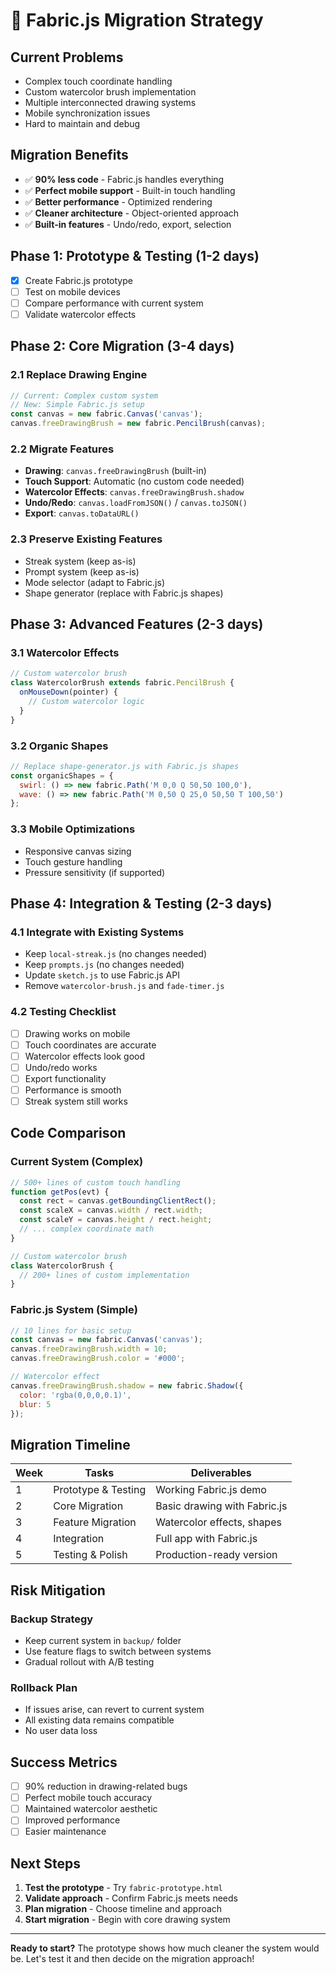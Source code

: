 # 🚀 Fabric.js Migration Strategy

## Current Problems
- Complex touch coordinate handling
- Custom watercolor brush implementation
- Multiple interconnected drawing systems
- Mobile synchronization issues
- Hard to maintain and debug

## Migration Benefits
- ✅ **90% less code** - Fabric.js handles everything
- ✅ **Perfect mobile support** - Built-in touch handling
- ✅ **Better performance** - Optimized rendering
- ✅ **Cleaner architecture** - Object-oriented approach
- ✅ **Built-in features** - Undo/redo, export, selection

## Phase 1: Prototype & Testing (1-2 days)
- [x] Create Fabric.js prototype
- [ ] Test on mobile devices
- [ ] Compare performance with current system
- [ ] Validate watercolor effects

## Phase 2: Core Migration (3-4 days)

### 2.1 Replace Drawing Engine
```javascript
// Current: Complex custom system
// New: Simple Fabric.js setup
const canvas = new fabric.Canvas('canvas');
canvas.freeDrawingBrush = new fabric.PencilBrush(canvas);
```

### 2.2 Migrate Features
- **Drawing**: `canvas.freeDrawingBrush` (built-in)
- **Touch Support**: Automatic (no custom code needed)
- **Watercolor Effects**: `canvas.freeDrawingBrush.shadow`
- **Undo/Redo**: `canvas.loadFromJSON()` / `canvas.toJSON()`
- **Export**: `canvas.toDataURL()`

### 2.3 Preserve Existing Features
- Streak system (keep as-is)
- Prompt system (keep as-is)
- Mode selector (adapt to Fabric.js)
- Shape generator (replace with Fabric.js shapes)

## Phase 3: Advanced Features (2-3 days)

### 3.1 Watercolor Effects
```javascript
// Custom watercolor brush
class WatercolorBrush extends fabric.PencilBrush {
  onMouseDown(pointer) {
    // Custom watercolor logic
  }
}
```

### 3.2 Organic Shapes
```javascript
// Replace shape-generator.js with Fabric.js shapes
const organicShapes = {
  swirl: () => new fabric.Path('M 0,0 Q 50,50 100,0'),
  wave: () => new fabric.Path('M 0,50 Q 25,0 50,50 T 100,50')
};
```

### 3.3 Mobile Optimizations
- Responsive canvas sizing
- Touch gesture handling
- Pressure sensitivity (if supported)

## Phase 4: Integration & Testing (2-3 days)

### 4.1 Integrate with Existing Systems
- Keep `local-streak.js` (no changes needed)
- Keep `prompts.js` (no changes needed)
- Update `sketch.js` to use Fabric.js API
- Remove `watercolor-brush.js` and `fade-timer.js`

### 4.2 Testing Checklist
- [ ] Drawing works on mobile
- [ ] Touch coordinates are accurate
- [ ] Watercolor effects look good
- [ ] Undo/redo works
- [ ] Export functionality
- [ ] Performance is smooth
- [ ] Streak system still works

## Code Comparison

### Current System (Complex)
```javascript
// 500+ lines of custom touch handling
function getPos(evt) {
  const rect = canvas.getBoundingClientRect();
  const scaleX = canvas.width / rect.width;
  const scaleY = canvas.height / rect.height;
  // ... complex coordinate math
}

// Custom watercolor brush
class WatercolorBrush {
  // 200+ lines of custom implementation
}
```

### Fabric.js System (Simple)
```javascript
// 10 lines for basic setup
const canvas = new fabric.Canvas('canvas');
canvas.freeDrawingBrush.width = 10;
canvas.freeDrawingBrush.color = '#000';

// Watercolor effect
canvas.freeDrawingBrush.shadow = new fabric.Shadow({
  color: 'rgba(0,0,0,0.1)',
  blur: 5
});
```

## Migration Timeline

| Week | Tasks | Deliverables |
|------|-------|-------------|
| 1 | Prototype & Testing | Working Fabric.js demo |
| 2 | Core Migration | Basic drawing with Fabric.js |
| 3 | Feature Migration | Watercolor effects, shapes |
| 4 | Integration | Full app with Fabric.js |
| 5 | Testing & Polish | Production-ready version |

## Risk Mitigation

### Backup Strategy
- Keep current system in `backup/` folder
- Use feature flags to switch between systems
- Gradual rollout with A/B testing

### Rollback Plan
- If issues arise, can revert to current system
- All existing data remains compatible
- No user data loss

## Success Metrics
- [ ] 90% reduction in drawing-related bugs
- [ ] Perfect mobile touch accuracy
- [ ] Maintained watercolor aesthetic
- [ ] Improved performance
- [ ] Easier maintenance

## Next Steps
1. **Test the prototype** - Try `fabric-prototype.html`
2. **Validate approach** - Confirm Fabric.js meets needs
3. **Plan migration** - Choose timeline and approach
4. **Start migration** - Begin with core drawing system

---

**Ready to start?** The prototype shows how much cleaner the system would be. Let's test it and then decide on the migration approach!
